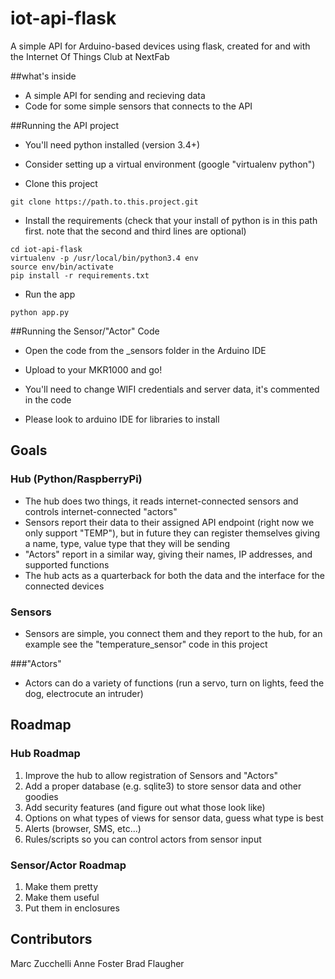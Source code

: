 # iot-api-flask
A simple API for Arduino-based devices using flask, created for and with the Internet Of Things Club at NextFab

##what's inside

* A simple API for sending and recieving data
* Code for some simple sensors that connects to the API

##Running the API project

* You'll need python installed (version 3.4+)

* Consider setting up a virtual environment (google "virtualenv python")

* Clone this project
```
git clone https://path.to.this.project.git
```

* Install the requirements (check that your install of python is in this path first. note that the second and third lines are optional)
```
cd iot-api-flask
virtualenv -p /usr/local/bin/python3.4 env
source env/bin/activate
pip install -r requirements.txt
```

* Run the app
```
python app.py
```

##Running the Sensor/"Actor" Code
* Open the code from the _sensors folder in the Arduino IDE

* Upload to your MKR1000 and go!

* You'll need to change WIFI credentials and server data, it's commented in the code

* Please look to arduino IDE for libraries to install

## Goals

### Hub (Python/RaspberryPi)

* The hub does two things, it reads internet-connected sensors and controls internet-connected "actors"
* Sensors report their data to their assigned API endpoint (right now we only support "TEMP"), but in future they can register themselves giving a name, type, value type that they will be sending
* "Actors" report in a similar way, giving their names, IP addresses, and supported functions
* The hub acts as a quarterback for both the data and the interface for the connected devices

### Sensors

* Sensors are simple, you connect them and they report to the hub, for an example see the "temperature_sensor" code in this project

###"Actors"

* Actors can do a variety of functions (run a servo, turn on lights, feed the dog, electrocute an intruder)

## Roadmap

### Hub Roadmap

1. Improve the hub to allow registration of Sensors and "Actors" 
2. Add a proper database (e.g. sqlite3) to store sensor data and other goodies
3. Add security features (and figure out what those look like)
4. Options on what types of views for sensor data, guess what type is best
5. Alerts (browser, SMS, etc...)
6. Rules/scripts so you can control actors from sensor input

### Sensor/Actor Roadmap

1. Make them pretty
2. Make them useful
3. Put them in enclosures

## Contributors 

Marc Zucchelli
Anne Foster
Brad Flaugher
